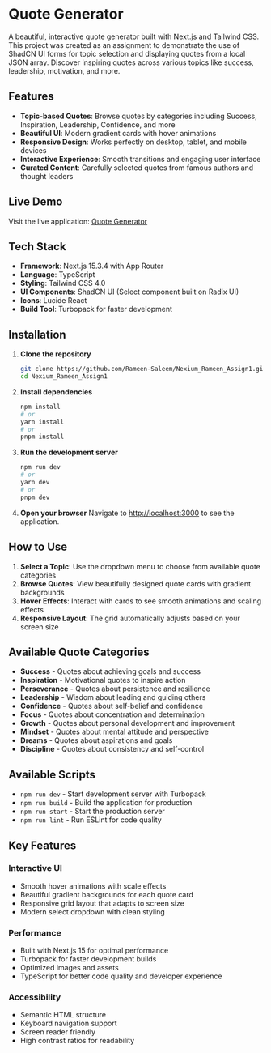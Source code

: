 # Quote Generator

A beautiful, interactive quote generator built with Next.js and Tailwind CSS. This project was created as an assignment to demonstrate the use of ShadCN UI forms for topic selection and displaying quotes from a local JSON array. Discover inspiring quotes across various topics like success, leadership, motivation, and more.

## Features

- **Topic-based Quotes**: Browse quotes by categories including Success, Inspiration, Leadership, Confidence, and more
- **Beautiful UI**: Modern gradient cards with hover animations
- **Responsive Design**: Works perfectly on desktop, tablet, and mobile devices
- **Interactive Experience**: Smooth transitions and engaging user interface
- **Curated Content**: Carefully selected quotes from famous authors and thought leaders

## Live Demo

Visit the live application: [Quote Generator](https://nexium-rameen-assign1.vercel.app/)

## Tech Stack

- **Framework**: Next.js 15.3.4 with App Router
- **Language**: TypeScript
- **Styling**: Tailwind CSS 4.0
- **UI Components**: ShadCN UI (Select component built on Radix UI)
- **Icons**: Lucide React
- **Build Tool**: Turbopack for faster development

## Installation

1. **Clone the repository**
   ```bash
   git clone https://github.com/Rameen-Saleem/Nexium_Rameen_Assign1.git
   cd Nexium_Rameen_Assign1
   ```

2. **Install dependencies**
   ```bash
   npm install
   # or
   yarn install
   # or
   pnpm install
   ```

3. **Run the development server**
   ```bash
   npm run dev
   # or
   yarn dev
   # or
   pnpm dev
   ```

4. **Open your browser**
   Navigate to [http://localhost:3000](http://localhost:3000) to see the application.

## How to Use

1. **Select a Topic**: Use the dropdown menu to choose from available quote categories
2. **Browse Quotes**: View beautifully designed quote cards with gradient backgrounds
3. **Hover Effects**: Interact with cards to see smooth animations and scaling effects
4. **Responsive Layout**: The grid automatically adjusts based on your screen size

## Available Quote Categories

- **Success** - Quotes about achieving goals and success
- **Inspiration** - Motivational quotes to inspire action
- **Perseverance** - Quotes about persistence and resilience
- **Leadership** - Wisdom about leading and guiding others
- **Confidence** - Quotes about self-belief and confidence
- **Focus** - Quotes about concentration and determination
- **Growth** - Quotes about personal development and improvement
- **Mindset** - Quotes about mental attitude and perspective
- **Dreams** - Quotes about aspirations and goals
- **Discipline** - Quotes about consistency and self-control

## Available Scripts

- `npm run dev` - Start development server with Turbopack
- `npm run build` - Build the application for production
- `npm run start` - Start the production server
- `npm run lint` - Run ESLint for code quality

## Key Features

### Interactive UI
- Smooth hover animations with scale effects
- Beautiful gradient backgrounds for each quote card
- Responsive grid layout that adapts to screen size
- Modern select dropdown with clean styling

### Performance
- Built with Next.js 15 for optimal performance
- Turbopack for faster development builds
- Optimized images and assets
- TypeScript for better code quality and developer experience

### Accessibility
- Semantic HTML structure
- Keyboard navigation support
- Screen reader friendly
- High contrast ratios for readability



